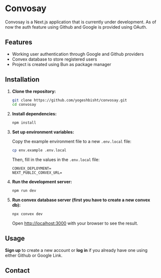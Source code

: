 # Convosay

Convosay is a Next.js application that is currently under development. As of now the auth feature using Github and Google is provided using OAuth.

## Features

- Working user authentication through Google and Github providers
- Convex database to store registered users
- Project is created using Bun as package manager

## Installation

1. **Clone the repository:**

   ```bash
   git clone https://github.com/yogeshbisht/convosay.git
   cd convosay
   ```

2. **Install dependencies:**

   ```bash
   npm install
   ```

3. **Set up environment variables:**

   Copy the example environment file to a new `.env.local` file:

   ```bash
   cp env.example .env.local
   ```

   Then, fill in the values in the `.env.local` file:

   ```plaintext
   CONVEX_DEPLOYMENT=
   NEXT_PUBLIC_CONVEX_URL=
   ```

4. **Run the development server:**

   ```bash
   npm run dev
   ```

5. **Run convex database server (first you have to create a new convex db):**

   ```bash
   npx convex dev
   ```

   Open [http://localhost:3000](http://localhost:3000) with your browser to see the result.

## Usage

**Sign up** to create a new account or **log in** if you already have one using either Github or Google Link.

## Contact
